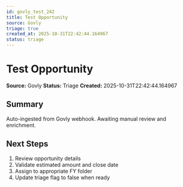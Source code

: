 ```yaml
---
id: govly_test_242
title: Test Opportunity
source: Govly
triage: true
created_at: 2025-10-31T22:42:44.164967
status: triage
---
```


# Test Opportunity

**Source:** Govly
**Status:** Triage
**Created:** 2025-10-31T22:42:44.164967

## Summary

Auto-ingested from Govly webhook. Awaiting manual review and enrichment.

## Next Steps

1. Review opportunity details
2. Validate estimated amount and close date
3. Assign to appropriate FY folder
4. Update triage flag to false when ready
